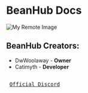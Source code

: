 # BeanHub Docs
![My Remote Image](https://cdn.discordapp.com/attachments/1095345362698510336/1095463949719310397/ScriptBean_Banner0000.jpg?dl=0)
## BeanHub Creators:
 
<ul>
  <li>DwWoolaway - <strong>Owner</strong></li>
  <li>Catimyth - <strong>Developer</strong></li>
</ul>

[Link]: # 'https://discord.gg/D2WHwdYg3D'
<kbd> <br> [Official Discord][Link] <br> </kbd>
